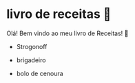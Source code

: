 # livro de receitas :cake:

Olá! Bem vindo ao meu livro de Receitas! :book:

- Strogonoff

- brigadeiro

- bolo de cenoura

  
